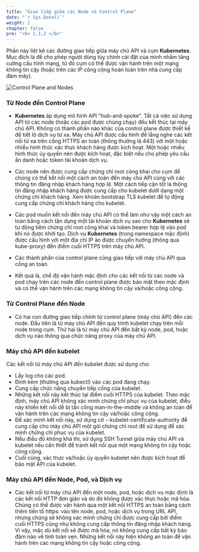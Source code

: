 ```yaml
---
title: "Giao tiếp giữa các Node và Control Plane"
date: "`r Sys.Date()`"
weight: 2
chapter: false
pre: "<b> 1.1.2 </b>"
---
```


Phần này liệt kê các đường giao tiếp giữa máy chủ API và cụm **Kubernetes**. Mục đích là để cho phép người dùng tùy chỉnh cài đặt của mình nhằm tăng cường cấu hình mạng, từ đó cụm có thể được vận hành trên một mạng không tin cậy (hoặc trên các IP công cộng hoàn toàn trên nhà cung cấp đám mây).

![Control Plane and Nodes](../../../../../../images/part1/1/2/0001.svg?featherlight=false&width=60pc)

### **Từ Node đến Control Plane**
- **Kubernetes** áp dụng mô hình API "hub-and-spoke". Tất cả việc sử dụng API từ các node (hoặc các pod được chúng chạy) đều kết thúc tại máy chủ API. Không có thành phần nào khác của control plane được thiết kế để tiết lộ dịch vụ từ xa. Máy chủ API được cấu hình để lắng nghe các kết nối từ xa trên cổng HTTPS an toàn (thông thường là 443) với một hoặc nhiều hình thức xác thực khách hàng được kích hoạt. Một hoặc nhiều hình thức ủy quyền nên được kích hoạt, đặc biệt nếu cho phép yêu cầu ẩn danh hoặc token tài khoản dịch vụ.

- Các node nên được cung cấp chứng chỉ root công khai cho cụm để chúng có thể kết nối một cách an toàn đến máy chủ API cùng với các thông tin đăng nhập khách hàng hợp lệ. Một cách tiếp cận tốt là thông tin đăng nhập khách hàng được cung cấp cho kubelet dưới dạng một chứng chỉ khách hàng. Xem khoản bootstrap TLS kubelet để tự động cung cấp chứng chỉ khách hàng cho kubelet.

- Các pod muốn kết nối đến máy chủ API có thể làm như vậy một cách an toàn bằng cách tận dụng một tài khoản dịch vụ sao cho **Kubernetes** sẽ tự động tiêm chứng chỉ root công khai và token bearer hợp lệ vào pod khi nó được khởi tạo. Dịch vụ **Kubernetes** (trong namespace mặc định) được cấu hình với một địa chỉ IP ảo được chuyển hướng (thông qua kube-proxy) đến điểm cuối HTTPS trên máy chủ API.

- Các thành phần của control plane cũng giao tiếp với máy chủ API qua cổng an toàn.

- Kết quả là, chế độ vận hành mặc định cho các kết nối từ các node và pod chạy trên các node đến control plane được bảo mật theo mặc định và có thể vận hành trên các mạng không tin cậy và/hoặc công cộng.

### **Từ Control Plane đến Node**
- Có hai con đường giao tiếp chính từ control plane (máy chủ API) đến các node. Đầu tiên là từ máy chủ API đến quy trình kubelet chạy trên mỗi node trong cụm. Thứ hai là từ máy chủ API đến bất kỳ node, pod, hoặc dịch vụ nào thông qua chức năng proxy của máy chủ API.

### **Máy chủ API đến kubelet**
Các kết nối từ máy chủ API đến kubelet được sử dụng cho:

- Lấy log cho các pod.
- Đính kèm (thường qua kubectl) vào các pod đang chạy.
- Cung cấp chức năng chuyển tiếp cổng của kubelet.
- Những kết nối này kết thúc tại điểm cuối HTTPS của kubelet. Theo mặc định, máy chủ API không xác minh chứng chỉ phục vụ của kubelet, điều này khiến kết nối dễ bị tấn công man-in-the-middle và không an toàn để vận hành trên các mạng không tin cậy và/hoặc công cộng.
- Để xác minh kết nối này, sử dụng cờ --kubelet-certificate-authority để cung cấp cho máy chủ API một gói chứng chỉ root để sử dụng để xác minh chứng chỉ phục vụ của kubelet.
- Nếu điều đó không khả thi, sử dụng SSH Tunnel giữa máy chủ API và kubelet nếu cần thiết để tránh kết nối qua một mạng không tin cậy hoặc công cộng.
- Cuối cùng, xác thực và/hoặc ủy quyền kubelet nên được kích hoạt để bảo mật API của kubelet.

### **Máy chủ API đến Node, Pod, và Dịch vụ**
- Các kết nối từ máy chủ API đến một node, pod, hoặc dịch vụ mặc định là các kết nối HTTP đơn giản và do đó không được xác thực hoặc mã hóa. Chúng có thể được vận hành qua một kết nối HTTPS an toàn bằng cách thêm tiền tố https: vào tên node, pod, hoặc dịch vụ trong URL API, nhưng chúng sẽ không xác minh chứng chỉ được cung cấp bởi điểm cuối HTTPS cũng như không cung cấp thông tin đăng nhập khách hàng. Vì vậy, mặc dù kết nối sẽ được mã hóa, nó không cung cấp bất kỳ bảo đảm nào về tính toàn vẹn. Những kết nối này hiện không an toàn để vận hành trên các mạng không tin cậy hoặc công cộng.
